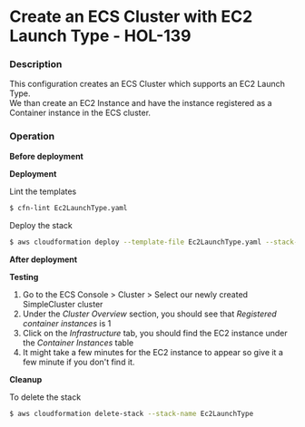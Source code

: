 # Create an ECS Cluster with EC2 Launch Type - HOL-139

### Description

This configuration creates an ECS Cluster which supports an EC2 Launch Type.  
We than create an EC2 Instance and have the instance registered as a Container instance in the ECS cluster.

### Operation

**Before deployment**

**Deployment**

Lint the templates

```bash
$ cfn-lint Ec2LaunchType.yaml
```

Deploy the stack

```bash
$ aws cloudformation deploy --template-file Ec2LaunchType.yaml --stack-name Ec2LaunchType  --capabilities CAPABILITY_NAMED_IAM --parameter-overrides file://private-parameters.json
```

**After deployment**

**Testing**

1. Go to the ECS Console > Cluster > Select our newly created SimpleCluster cluster
2. Under the _Cluster Overview_ section, you should see that _Registered container instances_ is 1
3. Click on the _Infrastructure_ tab, you should find the EC2 instance under the _Container Instances_ table
4. It might take a few minutes for the EC2 instance to appear so give it a few minute if you don't find it.

**Cleanup**

To delete the stack

```bash
$ aws cloudformation delete-stack --stack-name Ec2LaunchType
```
